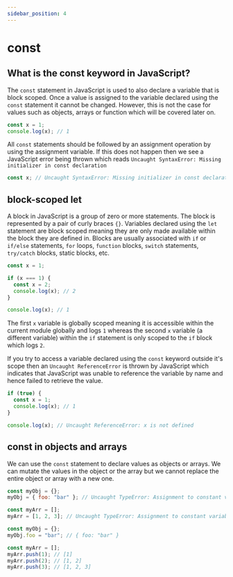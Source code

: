 ```yaml
---
sidebar_position: 4
---
```


# const

## What is the const keyword in JavaScript?

The `const` statement in JavaScript is used to also declare a variable that is block scoped. Once a value is assigned to the variable declared using the `const` statement it cannot be changed. However, this is not the case for values such as objects, arrays or function which will be covered later on.

```js
const x = 1;
console.log(x); // 1
```

All `const` statements should be followed by an assignment operation by using the assignment variable. If this does not happen then we see a JavaScript error being thrown which reads `Uncaught SyntaxError: Missing initializer in const declaration`

```js
const x; // Uncaught SyntaxError: Missing initializer in const declaration
```

## block-scoped let

A block in JavaScript is a group of zero or more statements. The block is represented by a pair of curly braces `{}`. Variables declared using the `let` statement are block scoped meaning they are only made available within the block they are defined in. Blocks are usually associated with `if` or `if/else` statements, `for` loops, `function` blocks, `switch` statements, `try/catch` blocks, static blocks, etc.

```js
const x = 1;

if (x === 1) {
  const x = 2;
  console.log(x); // 2
}

console.log(x); // 1
```

The first `x` variable is globally scoped meaning it is accessible within the current module globally and logs `1` whereas the second `x` variable (a different variable) within the `if` statement is only scoped to the `if` block which logs `2`.

If you try to access a variable declared using the `const` keyword outside it's scope then an `Uncaught ReferenceError` is thrown by JavaScript which indicates that JavaScript was unable to reference the variable by name and hence failed to retrieve the value.

```js
if (true) {
  const x = 1;
  console.log(x); // 1
}

console.log(x); // Uncaught ReferenceError: x is not defined
```

## const in objects and arrays

We can use the `const` statement to declare values as objects or arrays. We can mutate the values in the object or the array but we cannot replace the entire object or array with a new one.

```js
const myObj = {};
myObj = { foo: "bar" }; // Uncaught TypeError: Assignment to constant variable

const myArr = [];
myArr = [1, 2, 3]; // Uncaught TypeError: Assignment to constant variable
```

```js
const myObj = {};
myObj.foo = "bar"; // { foo: "bar" }

const myArr = [];
myArr.push(1); // [1]
myArr.push(2); // [1, 2]
myArr.push(3); // [1, 2, 3]
```
